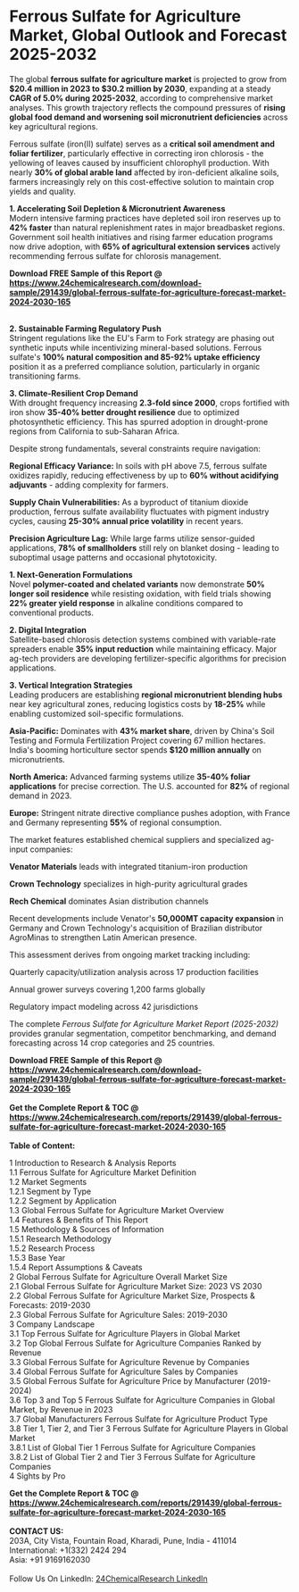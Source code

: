 <h1>Ferrous Sulfate for Agriculture Market, Global Outlook and Forecast 2025-2032</h1><p>The global <strong>ferrous sulfate for agriculture market</strong> is projected to grow from <strong>$20.4 million in 2023 to $30.2 million by 2030</strong>, expanding at a steady <strong>CAGR of 5.0% during 2025-2032</strong>, according to comprehensive market analyses. This growth trajectory reflects the compound pressures of <strong>rising global food demand and worsening soil micronutrient deficiencies</strong> across key agricultural regions.</p><p>Ferrous sulfate (iron(II) sulfate) serves as a <strong>critical soil amendment and foliar fertilizer</strong>, particularly effective in correcting iron chlorosis - the yellowing of leaves caused by insufficient chlorophyll production. With nearly <strong>30% of global arable land</strong> affected by iron-deficient alkaline soils, farmers increasingly rely on this cost-effective solution to maintain crop yields and quality.</p><p><strong>1. Accelerating Soil Depletion &amp; Micronutrient Awareness</strong><br>
Modern intensive farming practices have depleted soil iron reserves up to <strong>42% faster</strong> than natural replenishment rates in major breadbasket regions. Government soil health initiatives and rising farmer education programs now drive adoption, with <strong>65% of agricultural extension services</strong> actively recommending ferrous sulfate for chlorosis management.</p><div><b>Download FREE Sample of this Report @ 
            <a href="https://www.24chemicalresearch.com/download-sample/291439/global-ferrous-sulfate-for-agriculture-forecast-market-2024-2030-165">
            https://www.24chemicalresearch.com/download-sample/291439/global-ferrous-sulfate-for-agriculture-forecast-market-2024-2030-165</a></b></div><br><p><strong>2. Sustainable Farming Regulatory Push</strong><br>
Stringent regulations like the EU's Farm to Fork strategy are phasing out synthetic inputs while incentivizing mineral-based solutions. Ferrous sulfate's <strong>100% natural composition and 85-92% uptake efficiency</strong> position it as a preferred compliance solution, particularly in organic transitioning farms.</p><p><strong>3. Climate-Resilient Crop Demand</strong><br>
With drought frequency increasing <strong>2.3-fold since 2000</strong>, crops fortified with iron show <strong>35-40% better drought resilience</strong> due to optimized photosynthetic efficiency. This has spurred adoption in drought-prone regions from California to sub-Saharan Africa.</p><p>Despite strong fundamentals, several constraints require navigation:</p><p><strong>Regional Efficacy Variance:</strong> In soils with pH above 7.5, ferrous sulfate oxidizes rapidly, reducing effectiveness by up to <strong>60% without acidifying adjuvants</strong> - adding complexity for farmers.</p><p><strong>Supply Chain Vulnerabilities:</strong> As a byproduct of titanium dioxide production, ferrous sulfate availability fluctuates with pigment industry cycles, causing <strong>25-30% annual price volatility</strong> in recent years.</p><p><strong>Precision Agriculture Lag:</strong> While large farms utilize sensor-guided applications, <strong>78% of smallholders</strong> still rely on blanket dosing - leading to suboptimal usage patterns and occasional phytotoxicity.</p><p><strong>1. Next-Generation Formulations</strong><br>
Novel <strong>polymer-coated and chelated variants</strong> now demonstrate <strong>50% longer soil residence</strong> while resisting oxidation, with field trials showing <strong>22% greater yield response</strong> in alkaline conditions compared to conventional products.</p><p><strong>2. Digital Integration</strong><br>
Satellite-based chlorosis detection systems combined with variable-rate spreaders enable <strong>35% input reduction</strong> while maintaining efficacy. Major ag-tech providers are developing fertilizer-specific algorithms for precision applications.</p><p><strong>3. Vertical Integration Strategies</strong><br>
Leading producers are establishing <strong>regional micronutrient blending hubs</strong> near key agricultural zones, reducing logistics costs by <strong>18-25%</strong> while enabling customized soil-specific formulations.</p><p><strong>Asia-Pacific:</strong> Dominates with <strong>43% market share</strong>, driven by China's Soil Testing and Formula Fertilization Project covering 67 million hectares. India's booming horticulture sector spends <strong>$120 million annually</strong> on micronutrients.</p><p><strong>North America:</strong> Advanced farming systems utilize <strong>35-40% foliar applications</strong> for precise correction. The U.S. accounted for <strong>82%</strong> of regional demand in 2023.</p><p><strong>Europe:</strong> Stringent nitrate directive compliance pushes adoption, with France and Germany representing <strong>55%</strong> of regional consumption.</p><p>The market features established chemical suppliers and specialized ag-input companies:</p><p><strong>Venator Materials</strong> leads with integrated titanium-iron production</p><p><strong>Crown Technology</strong> specializes in high-purity agricultural grades</p><p><strong>Rech Chemical</strong> dominates Asian distribution channels</p><p>Recent developments include Venator's <strong>50,000MT capacity expansion</strong> in Germany and Crown Technology's acquisition of Brazilian distributor AgroMinas to strengthen Latin American presence.</p><p>This assessment derives from ongoing market tracking including:</p><p>Quarterly capacity/utilization analysis across 17 production facilities</p><p>Annual grower surveys covering 1,200 farms globally</p><p>Regulatory impact modeling across 42 jurisdictions</p><p>The complete <em>Ferrous Sulfate for Agriculture Market Report (2025-2032)</em> provides granular segmentation, competitor benchmarking, and demand forecasting across 14 crop categories and 25 countries.</p><div><b>Download FREE Sample of this Report @ 
            <a href="https://www.24chemicalresearch.com/download-sample/291439/global-ferrous-sulfate-for-agriculture-forecast-market-2024-2030-165">
            https://www.24chemicalresearch.com/download-sample/291439/global-ferrous-sulfate-for-agriculture-forecast-market-2024-2030-165</a></b></div><br><div><b>Get the Complete Report & TOC @ 
            <a href="https://www.24chemicalresearch.com/reports/291439/global-ferrous-sulfate-for-agriculture-forecast-market-2024-2030-165">
            https://www.24chemicalresearch.com/reports/291439/global-ferrous-sulfate-for-agriculture-forecast-market-2024-2030-165</a></b></div><br>
            <b>Table of Content:</b><p>1 Introduction to Research & Analysis Reports<br />
 1.1 Ferrous Sulfate for Agriculture Market Definition<br />
 1.2 Market Segments<br />
 1.2.1 Segment by Type<br />
 1.2.2 Segment by Application<br />
 1.3 Global Ferrous Sulfate for Agriculture Market Overview<br />
 1.4 Features & Benefits of This Report<br />
 1.5 Methodology & Sources of Information<br />
 1.5.1 Research Methodology<br />
 1.5.2 Research Process<br />
 1.5.3 Base Year<br />
 1.5.4 Report Assumptions & Caveats<br />
2 Global Ferrous Sulfate for Agriculture Overall Market Size<br />
 2.1 Global Ferrous Sulfate for Agriculture Market Size: 2023 VS 2030<br />
 2.2 Global Ferrous Sulfate for Agriculture Market Size, Prospects & Forecasts: 2019-2030<br />
 2.3 Global Ferrous Sulfate for Agriculture Sales: 2019-2030<br />
3 Company Landscape<br />
 3.1 Top Ferrous Sulfate for Agriculture Players in Global Market<br />
 3.2 Top Global Ferrous Sulfate for Agriculture Companies Ranked by Revenue<br />
 3.3 Global Ferrous Sulfate for Agriculture Revenue by Companies<br />
 3.4 Global Ferrous Sulfate for Agriculture Sales by Companies<br />
 3.5 Global Ferrous Sulfate for Agriculture Price by Manufacturer (2019-2024)<br />
 3.6 Top 3 and Top 5 Ferrous Sulfate for Agriculture Companies in Global Market, by Revenue in 2023<br />
 3.7 Global Manufacturers Ferrous Sulfate for Agriculture Product Type<br />
 3.8 Tier 1, Tier 2, and Tier 3 Ferrous Sulfate for Agriculture Players in Global Market<br />
 3.8.1 List of Global Tier 1 Ferrous Sulfate for Agriculture Companies<br />
 3.8.2 List of Global Tier 2 and Tier 3 Ferrous Sulfate for Agriculture Companies<br />
4 Sights by Pro</p><div><b>Get the Complete Report & TOC @ 
            <a href="https://www.24chemicalresearch.com/reports/291439/global-ferrous-sulfate-for-agriculture-forecast-market-2024-2030-165">
            https://www.24chemicalresearch.com/reports/291439/global-ferrous-sulfate-for-agriculture-forecast-market-2024-2030-165</a></b></div><br><b>CONTACT US:</b><br>
            203A, City Vista, Fountain Road, Kharadi, Pune, India - 411014<br>
            International: +1(332) 2424 294<br>
            Asia: +91 9169162030 <br><br>
            Follow Us On LinkedIn: <a href="https://www.linkedin.com/company/24chemicalresearch/">24ChemicalResearch LinkedIn</a>